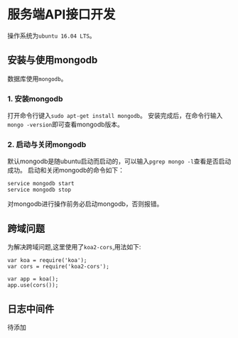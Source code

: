 # 服务端API接口开发
操作系统为`ubuntu 16.04 LTS`。

## 安装与使用mongodb
数据库使用`mongodb`。

### 1. 安装mongodb
打开命令行键入`sudo apt-get install mongodb`。
安装完成后，在命令行输入`mongo -version`即可查看mongodb版本。

### 2. 启动与关闭mongodb
默认mongodb是随ubuntu启动而启动的，可以输入`pgrep mongo -l`查看是否启动成功。
启动和关闭mongodb的命令如下：

```
service mongodb start
service mongodb stop
```

对mongodb进行操作前务必启动mongodb，否则报错。

## 跨域问题
为解决跨域问题,这里使用了`koa2-cors`,用法如下:

```
var koa = require('koa');
var cors = require('koa2-cors');

var app = koa();
app.use(cors());
```

## 日志中间件
待添加
